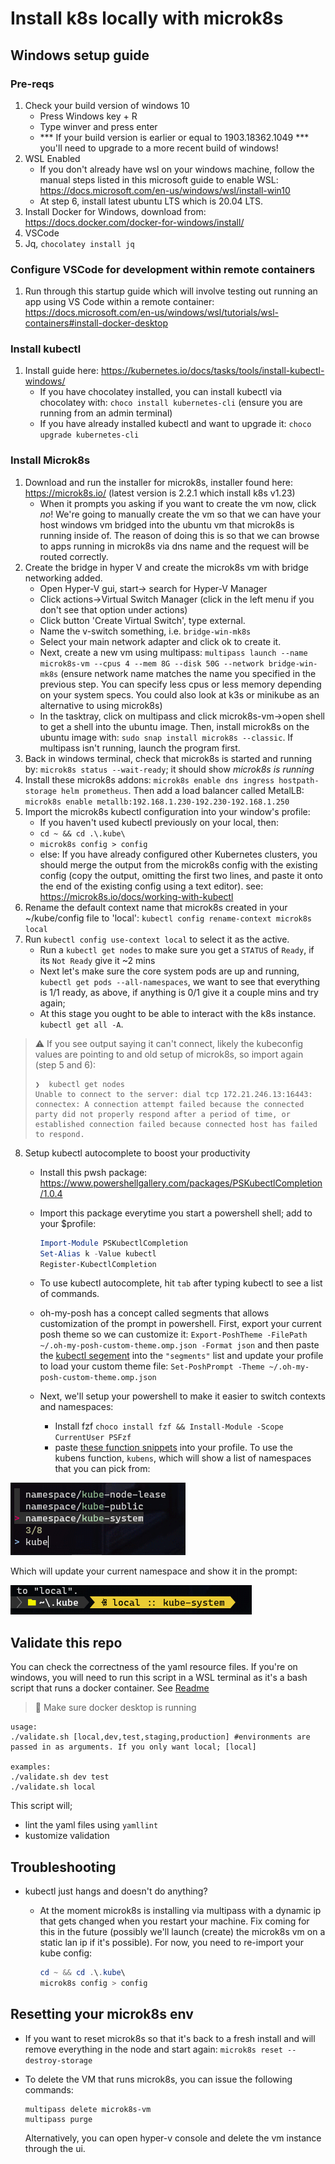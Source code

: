 # Install k8s locally with microk8s

## Windows setup guide

### Pre-reqs

1. Check your build version of windows 10
    * Press Windows key + R
    * Type winver and press enter
    * *** If your build version is earlier or equal to 1903.18362.1049 *** you'll need to upgrade to a more recent build of windows!
2. WSL Enabled
    * If you don't already have wsl on your windows machine, follow the manual steps listed in this microsoft guide to enable WSL: https://docs.microsoft.com/en-us/windows/wsl/install-win10
    * At step 6, install latest ubuntu LTS which is 20.04 LTS.
3. Install Docker for Windows, download from: https://docs.docker.com/docker-for-windows/install/
4. VSCode
5. Jq, `chocolatey install jq`
         
### Configure VSCode for development within remote containers

1. Run through this startup guide which will involve testing out running an app using VS Code within a remote container: https://docs.microsoft.com/en-us/windows/wsl/tutorials/wsl-containers#install-docker-desktop 


### Install kubectl

1. Install guide here: https://kubernetes.io/docs/tasks/tools/install-kubectl-windows/
    * If you have chocolatey installed, you can install kubectl via chocolatey with: `choco install kubernetes-cli` (ensure you are running from an admin terminal)
    * If you have already installed kubectl and want to upgrade it: `choco upgrade kubernetes-cli`


### Install Microk8s

1. Download and run the installer for microk8s, installer found here: https://microk8s.io/ (latest version is 2.2.1 which install k8s v1.23)
    * When it prompts you asking if you want to create the vm now, click *no*! We're going to manually create the vm so that we can have your host windows vm bridged into the ubuntu vm that microk8s is running inside of. The reason of doing this is so that we can browse to apps running in microk8s via dns name and the request will be routed correctly.
2. Create the bridge in hyper V and create the microk8s vm with bridge networking added.
    * Open Hyper-V gui, start-> search for Hyper-V Manager
    * Click actions->Virtual Switch Manager (click in the left menu if you don't see that option under actions)
    * Click button 'Create Virtual Switch', type external.
    * Name the v-switch something, i.e. `bridge-win-mk8s`
    * Select your main network adapter and click ok to create it.
    * Next, create a new vm using multipass: `multipass launch --name microk8s-vm --cpus 4 --mem 8G --disk 50G --network bridge-win-mk8s` (ensure network name matches the name you specified in the previous step. You can specify less cpus or less memory depending on your system specs. You could also look at k3s or minikube as an alternative to using microk8s)
    * In the tasktray, click on multipass and click microk8s-vm->open shell to get a shell into the ubuntu image. Then, install microk8s on the ubuntu image with: `sudo snap install microk8s --classic`. If multipass isn't running, launch the program first.
3. Back in windows terminal, check that microk8s is started and running by: `microk8s status --wait-ready`; it should show *microk8s is running*
4. Install these microk8s addons: `microk8s enable dns ingress hostpath-storage helm prometheus`. Then add a load balancer called MetalLB: `microk8s enable metallb:192.168.1.230-192.230-192.168.1.250`
5. Import the microk8s kubectl configuration into your window's profile:
    * If you haven't used kubectl previously on your local, then:
    * `cd ~ && cd .\.kube\`
    * `microk8s config > config`
    * else:  If you have already configured other Kubernetes clusters, you should merge the output from the microk8s config with the existing config (copy the output, omitting the first two lines, and paste it onto the end of the existing config using a text editor). see: https://microk8s.io/docs/working-with-kubectl
6. Rename the default context name that microk8s created in your ~/kube/config file to 'local': `kubectl config rename-context microk8s local` 
7. Run `kubectl config use-context local` to select it as the active.
    * Run a `kubectl get nodes` to make sure you get a `STATUS` of `Ready`, if its `Not Ready` give it ~2 mins
    * Next let's make sure the core system pods are up and running, `kubectl get pods --all-namespaces`, we want to see that everything is 1/1 ready, as above, if anything is 0/1 give it a couple mins and try again;
    * At this stage you ought to be able to interact with the k8s instance. `kubectl get all -A`.
> :warning: If you see output saying it can't connect, likely the kubeconfig values are pointing to and old setup of microk8s, so import again (step 5 and 6): 
> ``` 
> ❯  kubectl get nodes 
> Unable to connect to the server: dial tcp 172.21.246.13:16443: connectex: A connection attempt failed because the connected party did not properly respond after a period of time, or established connection failed because connected host has failed to respond.
> ```

8. Setup kubectl autocomplete to boost your productivity
    * Install this pwsh package: https://www.powershellgallery.com/packages/PSKubectlCompletion/1.0.4
    * Import this package everytime you start a powershell shell; add to your $profile: 

        ```powershell
        Import-Module PSKubectlCompletion
        Set-Alias k -Value kubectl
        Register-KubectlCompletion
        ```

    * To use kubectl autocomplete, hit `tab` after typing kubectl to see a list of commands.
    * oh-my-posh has a concept called segments that allows customization of the prompt in powershell. First, export your current posh theme so we can customize it: `Export-PoshTheme -FilePath ~/.oh-my-posh-custom-theme.omp.json -Format json` and then paste the [kubectl segement](https://ohmyposh.dev/docs/kubectl/) into the `"segments"` list and update your profile to load your custom theme file: `Set-PoshPrompt -Theme ~/.oh-my-posh-custom-theme.omp.json`
    * Next, we'll setup your powershell to make it easier to switch contexts and namespaces:
        * Install fzf `choco install fzf && Install-Module -Scope CurrentUser PSFzf`
        * paste [these function snippets](https://medium.com/dataseries/handy-kubernetes-context-namespace-switcher-for-powershell-a432ff8ae7cd) into your profile. To use the kubens function, `kubens`, which will show a list of namespaces that you can pick from:
  

![Terminal kubens usage](kubectl-kubens.png)

Which will update your current namespace and show it in the prompt:

![Terminal prompt with kubectl namespace segment](kubectl-current-namespace-example.png)


## Validate this repo

You can check the correctness of  the yaml resource files. If you're on windows, you will need to run this script in a WSL terminal as it's a bash script that runs a docker container. See [Readme](../windows-terminal/README.md)

>:star2: Make sure docker desktop is running

```shell
usage:
./validate.sh [local,dev,test,staging,production] #environments are passed in as arguments. If you only want local; [local]

examples:
./validate.sh dev test
./validate.sh local

```

This script will;

* lint the yaml files using `yamllint`
* kustomize validation
  
## Troubleshooting

- kubectl just hangs and doesn't do anything?
    * At the moment microk8s is installing via multipass with a dynamic ip that gets changed when you restart your machine. Fix coming for this in the future (possibly we'll launch (create) the microk8s vm on a static lan ip if it's possible). For now, you need to re-import your kube config:
  
        ```powershell
        cd ~ && cd .\.kube\
        microk8s config > config
        ```
    
## Resetting your microk8s env

- If you want to reset microk8s so that it's back to a fresh install and will remove everything in the node and start again: `microk8s reset --destroy-storage`

- To delete the VM that runs microk8s, you can issue the following commands: 
    ```
    multipass delete microk8s-vm
    multipass purge
    ```
    Alternatively, you can open hyper-v console and delete the vm instance through the ui.    
